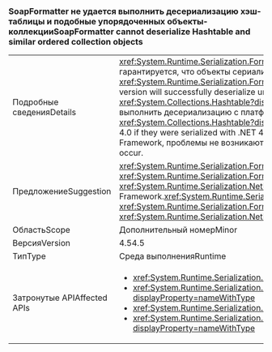 ### <a name="soapformatter-cannot-deserialize-hashtable-and-similar-ordered-collection-objects"></a><span data-ttu-id="08f42-101">SoapFormatter не удается выполнить десериализацию хэш-таблицы и подобные упорядоченных объекты-коллекции</span><span class="sxs-lookup"><span data-stu-id="08f42-101">SoapFormatter cannot deserialize Hashtable and similar ordered collection objects</span></span>

|   |   |
|---|---|
|<span data-ttu-id="08f42-102">Подробные сведения</span><span class="sxs-lookup"><span data-stu-id="08f42-102">Details</span></span>|<span data-ttu-id="08f42-103"><xref:System.Runtime.Serialization.Formatters.Soap.SoapFormatter?displayProperty=name> Выполняет успешно десериализует с другими версиями не гарантируется, что объекты сериализованы в рамках одной версии платформы .NET Framework.</span><span class="sxs-lookup"><span data-stu-id="08f42-103">The <xref:System.Runtime.Serialization.Formatters.Soap.SoapFormatter?displayProperty=name> does not guarantee that objects serialized under one .NET Framework version will successfully deserialize under a different version.</span></span> <span data-ttu-id="08f42-104">В частности, некоторые упорядоченные коллекции (например <xref:System.Collections.Hashtable?displayProperty=name>) добавлены элементы между 4.0 и 4.5, таким образом, что объекты этих типов не удается выполнить десериализацию с платформой .NET 4.0, если они были сериализованы с .NET 4.5.</span><span class="sxs-lookup"><span data-stu-id="08f42-104">Specifically, some ordered collections (like <xref:System.Collections.Hashtable?displayProperty=name>) added members between 4.0 and 4.5 such that objects of these types cannot deserialize with .NET 4.0 if they were serialized with .NET 4.5.</span></span> <span data-ttu-id="08f42-105">Обратите внимание, что если сериализованные данные сериализуются и десериализуются в одной версии .NET Framework, проблемы не возникают.</span><span class="sxs-lookup"><span data-stu-id="08f42-105">Note that if the serialized data is both serialized and deserialized with the same .NET Framework version, no issue will occur.</span></span>|
|<span data-ttu-id="08f42-106">Предложение</span><span class="sxs-lookup"><span data-stu-id="08f42-106">Suggestion</span></span>|<span data-ttu-id="08f42-107"><xref:System.Runtime.Serialization.Formatters.Soap.SoapFormatter?displayProperty=name> необходимо заменить сериализации <xref:System.Runtime.Serialization.Formatters.Binary.BinaryFormatter?displayProperty=name> сериализации или <xref:System.Runtime.Serialization.NetDataContractSerializer?displayProperty=name> было устойчиво к изменениям в .NET Framework.</span><span class="sxs-lookup"><span data-stu-id="08f42-107"><xref:System.Runtime.Serialization.Formatters.Soap.SoapFormatter?displayProperty=name> serialization should be replaced with <xref:System.Runtime.Serialization.Formatters.Binary.BinaryFormatter?displayProperty=name> serialization or <xref:System.Runtime.Serialization.NetDataContractSerializer?displayProperty=name> to be resilient to .NET Framework changes.</span></span>|
|<span data-ttu-id="08f42-108">Область</span><span class="sxs-lookup"><span data-stu-id="08f42-108">Scope</span></span>|<span data-ttu-id="08f42-109">Дополнительный номер</span><span class="sxs-lookup"><span data-stu-id="08f42-109">Minor</span></span>|
|<span data-ttu-id="08f42-110">Версия</span><span class="sxs-lookup"><span data-stu-id="08f42-110">Version</span></span>|<span data-ttu-id="08f42-111">4.5</span><span class="sxs-lookup"><span data-stu-id="08f42-111">4.5</span></span>|
|<span data-ttu-id="08f42-112">Тип</span><span class="sxs-lookup"><span data-stu-id="08f42-112">Type</span></span>|<span data-ttu-id="08f42-113">Среда выполнения</span><span class="sxs-lookup"><span data-stu-id="08f42-113">Runtime</span></span>|
|<span data-ttu-id="08f42-114">Затронутые API</span><span class="sxs-lookup"><span data-stu-id="08f42-114">Affected APIs</span></span>|<ul><li><xref:System.Runtime.Serialization.Formatters.Soap.SoapFormatter.Serialize(System.IO.Stream,System.Object)?displayProperty=nameWithType></li><li><xref:System.Runtime.Serialization.Formatters.Soap.SoapFormatter.Serialize(System.IO.Stream,System.Object,System.Runtime.Remoting.Messaging.Header[])?displayProperty=nameWithType></li><li><xref:System.Runtime.Serialization.Formatters.Soap.SoapFormatter.Deserialize(System.IO.Stream)?displayProperty=nameWithType></li><li><xref:System.Runtime.Serialization.Formatters.Soap.SoapFormatter.Deserialize(System.IO.Stream,System.Runtime.Remoting.Messaging.HeaderHandler)?displayProperty=nameWithType></li></ul>|

